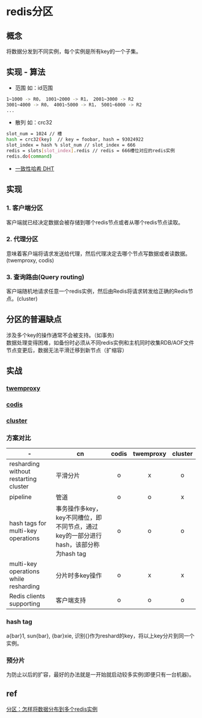 # redis分区

## 概念

将数据分发到不同实例，每个实例是所有key的一个子集。
  
## 实现 - 算法

- 范围 如：id范围

```bash
1~1000 -> R0， 1001~2000 -> R1， 2001~3000 -> R2
3001~4000 -> R0， 4001~5000 -> R1， 5001~6000 -> R2
...
```

- 散列 如：crc32

```bash
slot_num = 1024 // 槽
hash = crc32(key)  // key = foobar, hash = 93024922
slot_index = hash % slot_num // slot_index = 666
redis = slots[slot_index].redis // redis = 666槽位对应的redis实例
redis.do(command)
```

- [一致性哈希 DHT](algo-DHT.md)

## 实现

### 1. 客户端分区  

客户端就已经决定数据会被存储到哪个redis节点或者从哪个redis节点读取。  

### 2. 代理分区  

意味着客户端将请求发送给代理，然后代理决定去哪个节点写数据或者读数据。(twemproxy, codis)  

### 3. 查询路由(Query routing)  

客户端随机地请求任意一个redis实例，然后由Redis将请求转发给正确的Redis节点。(cluster)  

## 分区的普遍缺点

涉及多个key的操作通常不会被支持。（如事务)  
数据处理变得困难，如备份时必须从不同redis实例和主机同时收集RDB/AOF文件  
节点变更后，数据无法平滑迁移到新节点（扩缩容）  

## 实战

### [twemproxy](redis-twemproxy.md)

### [codis](redis-codis.md)

### [cluster](redis-cluster.md)

### 方案对比

| - | cn | codis | twemproxy | cluster |
| --- | --- | :---: | :---: | :---: |
| resharding without restarting cluster |平滑分片 | o | x | o |
| pipeline | 管道 | o | o| x |
| hash tags for multi-key operations | 事务操作多key，key不同槽位，即不同节点，通过key的一部分进行hash，该部分称为hash tag | o | o | o |
| multi-key operations while resharding | 分片时多key操作 | o | x | x |
| Redis clients supporting | 客户端支持 | o | o | o |

### hash tag

a{bar}1, sun{bar}, {bar}xie, 识别{}作为reshard的key，将以上key分片到同一个实例。

### 预分片

为防止以后的扩容，最好的办法就是一开始就启动较多实例(即便只有一台机器)。

## ref

[分区：怎样将数据分布到多个redis实例](http://www.redis.cn/topics/partitioning.html)
